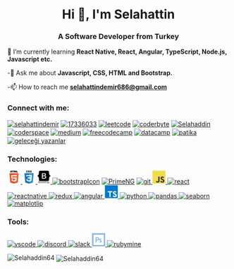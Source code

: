 <h1 align="center">Hi 👋, I'm Selahattin</h1>
<h3 align="center">A Software Developer from Turkey</h3>


🌱 I’m currently learning **React Native, React, Angular, TypeScript, Node.js, Javascript etc.**

-💬 Ask me about **Javascript, CSS, HTML and Bootstrap.**

-📫 How to reach me **selahattindemir686@gmail.com**

<h3 align="left">Connect with me:</h3>
<p align="left">
<a href="https://www.linkedin.com/in/selahattindemir/" target="blank"><img align="center" src="https://w7.pngwing.com/pngs/402/997/png-transparent-linkedin-logo-computer-icons-facebook-user-profile-facebook-blue-angle-text.png" alt="selahattindemir" height="30" width="30" /></a>
<a href="https://stackoverflow.com/users/17336033" target="blank"><img align="center" src="https://upload.wikimedia.org/wikipedia/commons/thumb/e/ef/Stack_Overflow_icon.svg/768px-Stack_Overflow_icon.svg.png" alt="17336033" height="45" width="45" /></a>
<a href="https://leetcode.com/Selahaddin/" target="blank"><img align="center" src="https://raw.githubusercontent.com/LeetCode-OpenSource/vscode-leetcode/master/resources/LeetCode.png" alt="leetcode" height="30" width="30" /></a>
<a href="https://coderbyte.com/profile/Selahaddin64" target="blank"><img align="center" src="https://res.cloudinary.com/practicaldev/image/fetch/s--aOxxf45v--/c_fill,f_auto,fl_progressive,h_320,q_auto,w_320/https://dev-to-uploads.s3.amazonaws.com/uploads/organization/profile_image/1155/daee822c-2c89-4fd4-98f3-b58afb56bbef.jpg" alt="coderbyte" height="50" width="50" /></a>
<a href="https://www.hackerrank.com/Selahaddin" target="blank"><img align="center" src="https://raw.githubusercontent.com/rahuldkjain/github-profile-readme-generator/master/src/images/icons/Social/hackerrank.svg" alt="Selahaddin" height="30" width="40" /></a>
<a href="https://coderspace.io/ozet" target="blank"><img align="center" src="https://media-exp1.licdn.com/dms/image/C4E0BAQEl43Wpv6FYrQ/company-logo_200_200/0/1646925558305?e=2147483647&v=beta&t=dtwfEJzMPKyFx7rB8VAFxn8Iea6BuyWRyiluV4S1eNo" alt="coderspace" height="30" width="30" /></a>
<a href="https://selahattindemir.medium.com/" target="blank"><img align="center" src="https://miro.medium.com/max/2400/1*6_fgYnisCa9V21mymySIvA.png" alt="medium" height="30" width="30" /></a>
<a href="https://www.freecodecamp.org/Selahaddin" target="blank"><img align="center" src="https://play-lh.googleusercontent.com/MoaYYQjGtmGLhG9HbjCDKyj44kwHj1HfbCI2Am70elRm35vJ-u4y4X5uEJjP97MAAsU" alt="freecodecamp" height="30" width="30" /></a>
<a href="https://www.freecodecamp.org/Selahaddin" target="blank"><img align="center" src="https://play-lh.googleusercontent.com/zIO-uuTBjFigUIswv_h9S0-wVIkno_obwannvzr7NrXbh_MXL_khqV7gEqBly6KXEi4" alt="datacamp" height="40" width="40" /></a>
<a href="https://app.patika.dev/Selahaddin64" target="blank"><img align="center" src="https://global-uploads.webflow.com/6097e0eca1e87557da031fef/609859a191abe5d64b17fed3_Patika%20logo.png" alt="patika" height="50" width="50" /></a>
<a href="https://gelecegiyazanlar.turkcell.com.tr/kisi/selahaddindemir" target="blank"><img align="center" src="https://gelecegiyazanlar.turkcell.com.tr/sites/default/files/user/profile/AMBLEM_SARI.jpg" alt="geleceği yazanlar" height="40" width="40" /></a>
</p>


<h3 align="left">Technologies:</h3>
<p align="left"> 
<a href="https://www.w3.org/html/" target="_blank"> <img src="https://raw.githubusercontent.com/devicons/devicon/master/icons/html5/html5-original-wordmark.svg" alt="html5" width="30" height="30"/> </a>
<a href="https://www.w3schools.com/css/" target="_blank"> <img src="https://raw.githubusercontent.com/devicons/devicon/master/icons/css3/css3-original-wordmark.svg" alt="css3" width="30" height="30"/> </a>
<a href="https://getbootstrap.com" target="_blank"> <img src="https://raw.githubusercontent.com/devicons/devicon/master/icons/bootstrap/bootstrap-plain-wordmark.svg" alt="bootstrap" width="30" height="30"/> </a>
<a href="https://getbootstrap.com/docs/5.0/extend/icons/" target="_blank"> <img src="https://icons.getbootstrap.com/assets/img/icons-hero.png" alt="bootstrapIcon" width="35" height="35"/></a>
<a href="https://www.primefaces.org/primeng/" target="_blank"> <img src="https://i0.wp.com/www.primefaces.org/wp-content/uploads/2016/10/primeng.png?w=250&ssl=1" alt="PrimeNG" width="30" height="30"/></a>
<a href="https://git-scm.com/" target="_blank"> <img src="https://www.vectorlogo.zone/logos/git-scm/git-scm-icon.svg" alt="git" width="30" height="30"/> </a>
<a href="https://developer.mozilla.org/en-US/docs/Web/JavaScript" target="_blank"> <img src="https://raw.githubusercontent.com/devicons/devicon/master/icons/javascript/javascript-original.svg" alt="javascript" width="30" height="30"/> </a>
<a href="https://reactjs.org/" target="_blank"> <img src="https://upload.wikimedia.org/wikipedia/commons/thumb/4/47/React.svg/1200px-React.svg.png" alt="react" width="33" height="30"/> </a>
<a href="https://reactnative.dev/" target="_blank"> <img src="https://reactnative.dev/img/header_logo.svg" alt="reactnative" width="30" height="30"/> </a>
<a href="https://redux-toolkit.js.org/" target="_blank"> <img src="https://w7.pngwing.com/pngs/724/234/png-transparent-redux-react-javascript-vue-js-single-page-application-others-thumbnail.png" alt="redux" width="35" height="35"/> </a>
<a href="https://angular.io" target="_blank" rel="noreferrer"> <img src="https://angular.io/assets/images/logos/angular/angular.svg" alt="angular" width="35" height="35"/> </a>
<a href="https://www.typescriptlang.org/" target="_blank" rel="noreferrer"> <img src="https://raw.githubusercontent.com/devicons/devicon/master/icons/typescript/typescript-original.svg" alt="typescript" width="30" height="30"/> </a>
<a href="https://www.python.org/" target="_blank"> <img src="https://upload.wikimedia.org/wikipedia/commons/thumb/c/c3/Python-logo-notext.svg/1200px-Python-logo-notext.svg.png" alt="python" width="33" height="30"/> </a>  
<a href="https://pandas.pydata.org/" target="_blank"> <img src="https://upload.wikimedia.org/wikipedia/commons/thumb/e/ed/Pandas_logo.svg/1200px-Pandas_logo.svg.png" alt="pandas" width="35" height="30"/> </a> 
  <a href="https://seaborn.pydata.org/" target="_blank"> <img src="https://user-images.githubusercontent.com/315810/92159303-30d41100-edfb-11ea-8107-1c5352202571.png" alt="seaborn" width="30" height="30"/> </a>
  <a href="https://matplotlib.org/" target="_blank"> <img src="https://upload.wikimedia.org/wikipedia/commons/thumb/0/01/Created_with_Matplotlib-logo.svg/1200px-Created_with_Matplotlib-logo.svg.png" alt="matplotlip" width="30" height="30"/> </a> 

  <h3 align="left">Tools:</h3>
<a href="https://code.visualstudio.com/" target="_blank"> <img src="https://upload.wikimedia.org/wikipedia/commons/thumb/9/9a/Visual_Studio_Code_1.35_icon.svg/1024px-Visual_Studio_Code_1.35_icon.svg.png" alt="vscode" width="30" height="30"/> </a>
<a href="https://discord.com/" target="_blank"> <img src="https://cdn4.iconfinder.com/data/icons/logos-and-brands/512/91_Discord_logo_logos-512.png" alt="discord" width="35" height="35"/> </a> 
<a href="https://slack.com/intl/en-tr/" target="_blank"> <img src="https://yt3.googleusercontent.com/ytc/AMLnZu-yMpgW2GbsNpKhk-j8tV6258JzCIRS9WA1TyeM_A=s900-c-k-c0x00ffffff-no-rj" alt="slack" width="30" height="30"/> </a>
<a href="https://www.photoshop.com/en" target="_blank"> <img src="https://raw.githubusercontent.com/devicons/devicon/master/icons/photoshop/photoshop-line.svg" alt="photoshop" width="30" height="30"/> </a> 
<a href="https://www.jetbrains.com/ruby/" target="_blank"> <img src="https://resources.jetbrains.com/storage/products/rubymine/img/meta/rubymine_logo_300x300.png" alt="rubymine" width="30" height="30"/> </a> 

</p>

<p><img align="left" src="https://github-readme-stats.vercel.app/api/top-langs?username=Selahaddin64&show_icons=true&theme=radical&locale=en&layout=compact" alt="Selahaddin64" /></p>
<p>&nbsp;<img align="center" src="https://github-readme-stats.vercel.app/api?username=Selahaddin64&show_icons=true&theme=dark&locale=en" alt="Selahaddin64" width="50%" /></p>


